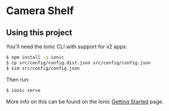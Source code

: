 Camera Shelf
=====================

## Using this project

You'll need the Ionic CLI with support for v2 apps:

```bash
$ npm install -g ionic
$ cp src/config/config.dist.json src/config/config.json
$ vim src/config/config.json
```

Then run:

```bash
$ ionic serve
```

More info on this can be found on the Ionic [Getting Started](http://ionicframework.com/docs/v2/getting-started/) page.
